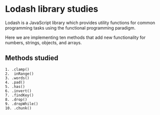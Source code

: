 #  Lodash library studies

Lodash is a JavaScript library which provides utility functions for common programming tasks using the functional programming paradigm.

Here we are implementing ten methods that add new functionality for numbers, strings, objects, and arrays.

##  Methods studied
    1. .clamp()
    2.  inRange()
    3. .words()
    4. .pad()
    5. .has()
    6. .invert()
    7. .findKey()
    8. .drop()
    9. .dropWhile()
    10. .chunk()
    

